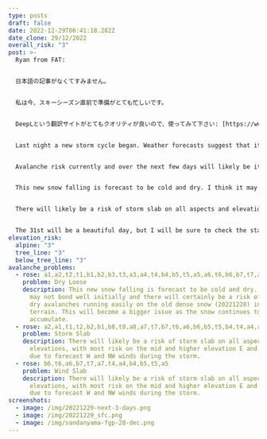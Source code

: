 ```yaml
---
type: posts
draft: false
date: 2022-12-29T06:41:18.282Z
date_clone: 29/12/2022
overall_risk: "3"
post: >-
  Ryan from FAT:


  日本語の記事がなくてすみません。


  私は今、スキーシーズン直前で準備がとても忙しいです。


  DeepLという翻訳サイトがとてもクオリティが良いので、使ってみて下さい: [https://www.deepl.com/translator](https://www.deepl.com/translator?fbclid=IwAR3Ern1iJ5xLbYLl8dmr5a7xm1T3Aiil5X5AF74PnBnAUAnxdh5J_2VfdHQ)


  L﻿ast night a new storm cycle began. Weather forecasts suggest that it will be snowing most of the time until tomorrow evening (20221230). 


  A﻿valanche risk currently and over the next few days will likely be ithis new 20221228 layer. i.e.  between the old, dense snow and the current new snow.


  T﻿his new snow falling is forecast to be cold and dry. I think it may not bond well initially and there will certainly be a risk of loose dry avalanches running easily on the old dense snow (20221228) in steep terrain. This will become a bigger issue as the snow continues to accumulate.


  T﻿here will likely be a risk of storm slab on all aspects and elevations, with most risk on the mid and higher elevation E and SE slopes due to forecast W and NW winds during the storm.


  T﻿he 31st will be a beautiful day, but I will be sure to check the stability of new snow on the old snow (20221228 layer) before skiing any steep, complex avalanche terrain.
elevation_risk:
  alpine: "3"
  tree_line: "3"
  below_tree_line: "3"
avalanche_problems:
  - rose: a1,a2,t2,t1,b1,b2,b3,t3,a3,a4,t4,b4,b5,t5,a5,a6,t6,b6,b7,t7,a7,a8,t8,b8
    problem: Dry Loose
    description: T﻿his new snow falling is forecast to be cold and dry. I think it
      may not bond well initially and there will certainly be a risk of loose
      dry avalanches running easily on the old dense snow (20221228) in steep
      terrain. This will become a bigger issue as the snow continues to
      accumulate.
  - rose: a2,a1,t1,t2,b2,b1,b8,t8,a8,a7,t7,b7,t6,a6,b6,b5,t5,b4,t4,a4,a3,t3,b3,a5
    problem: Storm Slab
    description: T﻿here will likely be a risk of storm slab on all aspects and
      elevations, with most risk on the mid and higher elevation E and SE slopes
      due to forecast W and NW winds during the storm.
  - rose: b6,t6,a6,b7,t7,a7,t4,a4,b4,b5,t5,a5
    problem: Wind Slab
    description: T﻿here will likely be a risk of storm slab on all aspects and
      elevations, with most risk on the mid and higher elevation E and SE slopes
      due to forecast W and NW winds during the storm.
screenshots:
  - image: /img/20221229-next-3-days.png
  - image: /img/20221229_sfc.png
  - image: /img/sandanyama-fgp-28-dec.png
---
```

